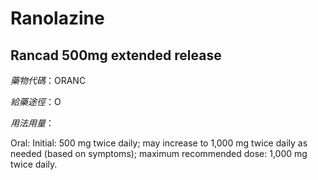# Ranolazine

## Rancad 500mg extended release

*藥物代碼*：ORANC

*給藥途徑*：O

*用法用量*：

Oral: Initial: 500 mg twice daily; may increase to 1,000 mg twice daily as needed (based on symptoms); maximum recommended dose: 1,000 mg twice daily.

